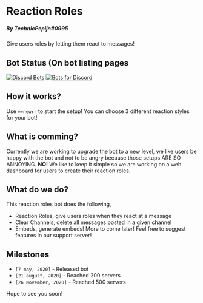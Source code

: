 # Reaction Roles
##### By TechnicPepijn#0995
Give users roles by letting them react to messages!

## Bot Status (On bot listing pages
[![Discord Bots](https://top.gg/api/widget/708096305477451846.svg)](https://top.gg/bot/708096305477451846)
[![Bots for Discord](https://botsfordiscord.com/api/bot/708096305477451846/widget)](https://botsfordiscord.com/bots/708096305477451846)


## How it works?


Use `==newrr` to start the setup!
You can choose 3 different reaction styles for your bot!


## What is comming?
Currently we are working to upgrade the bot to a new level, we like users be happy with the bot and not to be angry because those setups ARE SO ANNOYING. **NO!** We like to keep it simple so we are working on a web dashboard for users to create their reaction roles.

## What do we do?
This reaction roles bot does the following,
* Reaction Roles, give users roles when they react at a message
* Clear Channels, delete all messages posted in a given channel
* Embeds, generate embeds!
More to come later! Feel free to suggest features in our support server!

## Milestones
* `[7 may, 2020]` - Released bot
* `[21 august, 2020]` - Reached 200 servers
* `[26 November, 2020]` - Reached 500 servers

Hope to see you soon!
